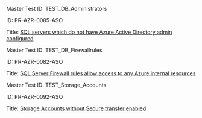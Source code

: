 




Master Test ID: TEST_DB_Administrators

ID: PR-AZR-0085-ASO

Title: [SQL servers which do not have Azure Active Directory admin configured]






Master Test ID: TEST_DB_Firewallrules

ID: PR-AZR-0082-ASO

Title: [SQL Server Firewall rules allow access to any Azure internal resources]






Master Test ID: TEST_Storage_Accounts

ID: PR-AZR-0092-ASO

Title: [Storage Accounts without Secure transfer enabled]







[SQL Server Firewall rules allow access to any Azure internal resources]: https://github.com/prancer-io/prancer-compliance-test/tree/MD-Policies/docs/policies/aws/ack/all/PR-AZR-0082-ASO.md
[SQL servers which do not have Azure Active Directory admin configured]: https://github.com/prancer-io/prancer-compliance-test/tree/MD-Policies/docs/policies/aws/ack/all/PR-AZR-0085-ASO.md
[Storage Accounts without Secure transfer enabled]: https://github.com/prancer-io/prancer-compliance-test/tree/MD-Policies/docs/policies/aws/ack/all/PR-AZR-0092-ASO.md

